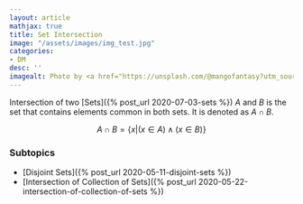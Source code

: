 ```yaml
---
layout: article
mathjax: true
title: Set Intersection
image: "/assets/images/img_test.jpg"
categories:
- DM
desc: '' 
imagealt: Photo by <a href="https://unsplash.com/@mangofantasy?utm_source=unsplash&utm_medium=referral&utm_content=creditCopyText">Tim Johnson</a> on <a href="https://unsplash.com/s/photos/logic?utm_source=unsplash&utm_medium=referral&utm_content=creditCopyText">Unsplash</a>
---
```


Intersection of two [Sets]({% post_url 2020-07-03-sets %}) $A$ and $B$ is the set that contains elements common in both sets.
It is denoted as $A \cap B$.

$$A \cap B = \{ x | (x \in A) \wedge (x \in B)\}$$

### Subtopics
- [Disjoint Sets]({% post_url 2020-05-11-disjoint-sets %})
- [Intersection of Collection of Sets]({% post_url 2020-05-22-intersection-of-collection-of-sets %})